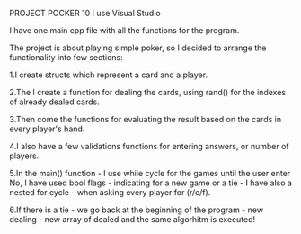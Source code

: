 PROJECT POCKER 10
I use Visual Studio

I have one main cpp file with all the functions for the program.

The project is about playing simple poker, so I decided to arrange the functionality into few sections:

1.I create structs which represent a card and a player.

2.The I create a function for dealing the cards, using rand() for the indexes of already dealed cards.

3.Then come the functions for evaluating the result based on the cards in every player's hand.

4.I also have a few validations functions for entering answers, or number of players.

5.In the main() function - I use while cycle for the games until the user enter No, I have used bool flags - indicating for a new game or a tie - I have also a nested for cycle - when asking every player for (r/c/f).

6.If there is a tie - we go back at the beginning of the program - new dealing - new array of dealed and the same algorhitm is executed!
